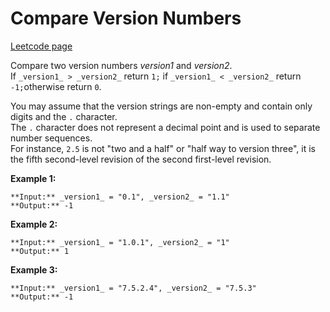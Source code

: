 # Compare Version Numbers
[Leetcode page](https://leetcode.com/problems/compare-version-numbers/description)

Compare two version numbers _version1_ and _version2_.  
If `_version1_ > _version2_` return `1;` if `_version1_ < _version2_` return
`-1;`otherwise return `0`.

You may assume that the version strings are non-empty and contain only digits
and the `.` character.  
The `.` character does not represent a decimal point and is used to separate
number sequences.  
For instance, `2.5` is not "two and a half" or "half way to version three", it
is the fifth second-level revision of the second first-level revision.

**Example 1:**

    
    
    **Input:** _version1_ = "0.1", _version2_ = "1.1"
    **Output:** -1

**Example 2:**

    
    
    **Input:** _version1_ = "1.0.1", _version2_ = "1"
    **Output:** 1

**Example 3:**

    
    
    **Input:** _version1_ = "7.5.2.4", _version2_ = "7.5.3"
    **Output:** -1


